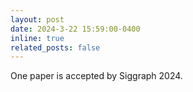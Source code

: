 ```yaml
---
layout: post
date: 2024-3-22 15:59:00-0400
inline: true
related_posts: false
---
```


One paper is accepted by Siggraph 2024.
